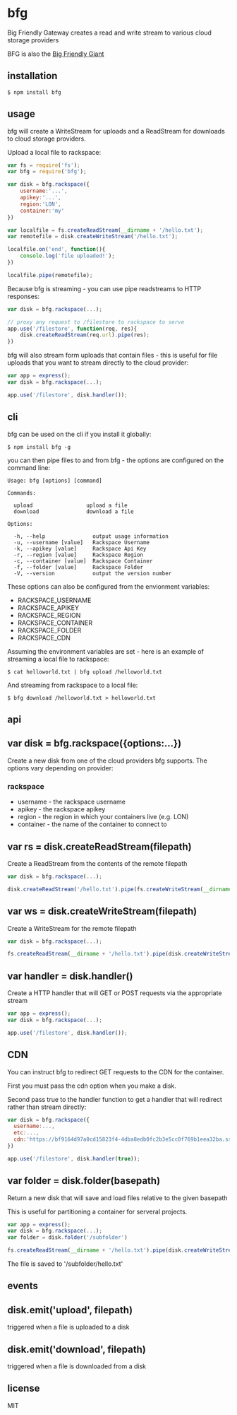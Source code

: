 bfg
===

Big Friendly Gateway creates a read and write stream to various cloud storage providers

BFG is also the [Big Friendly Giant](http://en.wikipedia.org/wiki/The_BFG)

## installation

```
$ npm install bfg
```

## usage

bfg will create a WriteStream for uploads and a ReadStream for downloads to cloud storage providers.

Upload a local file to rackspace:

```js
var fs = require('fs');
var bfg = require('bfg');

var disk = bfg.rackspace({
	username:'...',
	apikey:'...',
	region:'LON',
	container:'my'
})

var localfile = fs.createReadStream(__dirname + '/hello.txt');
var remotefile = disk.createWriteStream('/hello.txt');

localfile.on('end', function(){
	console.log('file uploaded!');
})

localfile.pipe(remotefile);
```

Because bfg is streaming - you can use pipe readstreams to HTTP responses:

```js
var disk = bfg.rackspace(...);

// proxy any request to /filestore to rackspace to serve
app.use('/filestore', function(req, res){
	disk.createReadStream(req.url).pipe(res);
})
```

bfg will also stream form uploads that contain files - this is useful for file uploads that you want to stream directly to the cloud provider:

```js
var app = express();
var disk = bfg.rackspace(...);

app.use('/filestore', disk.handler());
```

## cli

bfg can be used on the cli if you install it globally:

```
$ npm install bfg -g
```

you can then pipe files to and from bfg - the options are configured on the command line:

```
Usage: bfg [options] [command]

Commands:

  upload                 upload a file
  download               download a file

Options:

  -h, --help               output usage information
  -u, --username [value]   Rackspace Username
  -k, --apikey [value]     Rackspace Api Key
  -r, --region [value]     Rackspace Region
  -c, --container [value]  Rackspace Container
  -f, --folder [value]     Rackspace Folder
  -V, --version            output the version number
```

These options can also be configured from the envionment variables:

 * RACKSPACE_USERNAME
 * RACKSPACE_APIKEY
 * RACKSPACE_REGION
 * RACKSPACE_CONTAINER
 * RACKSPACE_FOLDER
 * RACKSPACE_CDN

Assuming the environment variables are set - here is an example of streaming a local file to rackspace:

```
$ cat helloworld.txt | bfg upload /helloworld.txt
```

And streaming from rackspace to a local file:

```
$ bfg download /helloworld.txt > helloworld.txt
```

## api

## var disk = bfg.rackspace({options:...})

Create a new disk from one of the cloud providers bfg supports.  The options vary depending on provider:

### rackspace

 * username - the rackspace username
 * apikey - the rackspace apikey
 * region - the region in which your containers live (e.g. LON)
 * container - the name of the container to connect to

## var rs = disk.createReadStream(filepath)

Create a ReadStream from the contents of the remote filepath

```js
var disk = bfg.rackspace(...);

disk.createReadStream('/hello.txt').pipe(fs.createWriteStream(__dirname + '/hello.txt'));
```

## var ws = disk.createWriteStream(filepath)

Create a WriteStream for the remote filepath

```js
var disk = bfg.rackspace(...);

fs.createReadStream(__dirname + '/hello.txt').pipe(disk.createWriteStream('/hello.txt'));

```

## var handler = disk.handler()

Create a HTTP handler that will GET or POST requests via the appropriate stream

```js
var app = express();
var disk = bfg.rackspace(...);

app.use('/filestore', disk.handler());
```

## CDN

You can instruct bfg to redirect GET requests to the CDN for the container.

First you must pass the cdn option when you make a disk.

Second pass true to the handler function to get a handler that will redirect rather than stream directly:

```js
var disk = bfg.rackspace({
  username:...,
  etc:...,
  cdn:'https://bf9164d97a0cd15823f4-4dba8edb0fc2b3e5cc0f769b1eea32ba.ssl.cf3.rackcdn.com'
})

app.use('/filestore', disk.handler(true));
```

## var folder = disk.folder(basepath)

Return a new disk that will save and load files relative to the given basepath

This is useful for partitioning a container for serveral projects.

```js
var app = express();
var disk = bfg.rackspace(...);
var folder = disk.folder('/subfolder')

fs.createReadStream(__dirname + '/hello.txt').pipe(disk.createWriteStream('/hello.txt'));
```

The file is saved to '/subfolder/hello.txt'


## events

## disk.emit('upload', filepath)

triggered when a file is uploaded to a disk

## disk.emit('download', filepath)

triggered when a file is downloaded from a disk

## license

MIT
